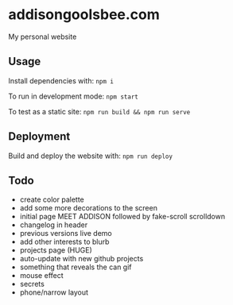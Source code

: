 # addisongoolsbee.com

My personal website

## Usage

Install dependencies with: `npm i`

To run in development mode: `npm start`

To test as a static site: `npm run build && npm run serve`

## Deployment

Build and deploy the website with: `npm run deploy`

## Todo

- create color palette
- add some more decorations to the screen
- initial page MEET ADDISON followed by fake-scroll scrolldown
- changelog in header
- previous versions live demo
- add other interests to blurb
- projects page (HUGE)
- auto-update with new github projects
- something that reveals the can gif
- mouse effect
- secrets
- phone/narrow layout
